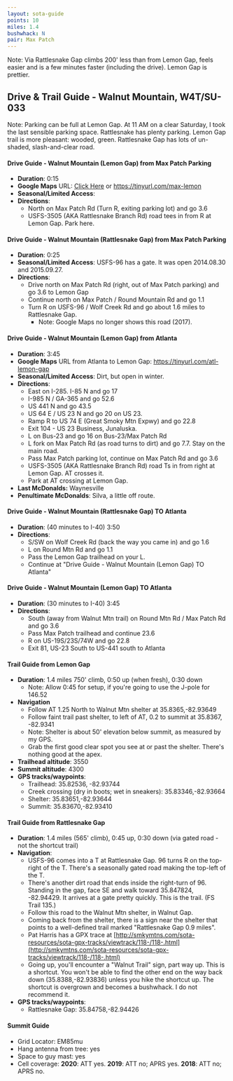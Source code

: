```yaml
---
layout: sota-guide
points: 10
miles: 1.4
bushwhack: N
pair: Max Patch
---
```

Note: Via Rattlesnake Gap climbs 200' less than from Lemon Gap, feels easier and is a few minutes faster (including the drive). Lemon Gap is prettier.

Drive & Trail Guide - Walnut Mountain, W4T/SU-033
--------------------------------------------------------

Note: Parking can be full at Lemon Gap.  At 11 AM on a clear Saturday, I took the last sensible parking space. Rattlesnake has plenty parking. Lemon Gap trail is more pleasant: wooded, green.  Rattlesnake Gap has lots of un-shaded, slash-and-clear road.

#### Drive Guide - Walnut Mountain (Lemon Gap) from Max Patch Parking

* **Duration**: 0:15
* **Google Maps** URL: [Click Here](https://www.google.com/maps/dir/35.796401,+-82.962596/35.82536,+-82.93744/@35.8155472,-82.9677664,14z/am=t/data=!3m1!4b1!4m14!4m13!1m3!2m2!1d-82.962596!2d35.796401!1m3!2m2!1d-82.93744!2d35.82536!2m3!6e0!7e2!8j1503724320!3e0) or https://tinyurl.com/max-lemon
* **Seasonal/Limited Access**:
* **Directions**:
    * North on Max Patch Rd (Turn R, exiting parking lot) and go 3.6
    * USFS-3505 (AKA Rattlesnake Branch Rd) road tees in from R at Lemon Gap. Park here.

#### Drive Guide - Walnut Mountain (Rattlesnake Gap) from Max Patch Parking

- **Duration**: 0:25
- **Seasonal/Limited Access**: USFS-96 has a gate.  It was open 2014.08.30 and 2015.09.27.
- **Directions**:
  - Drive north on Max Patch Rd (right, out of Max Patch parking) and go 3.6 to Lemon Gap
  - Continue north on Max Patch / Round Mountain Rd and go 1.1
  - Turn R on USFS-96 / Wolf Creek Rd and go about 1.6 miles to Rattlesnake Gap.
    - Note: Google Maps no longer shows this road (2017).

#### Drive Guide - Walnut Mountain (Lemon Gap) from Atlanta

- **Duration**: 3:45
- **Google Maps** URL from Atlanta to Lemon Gap: https://tinyurl.com/atl-lemon-gap
- **Seasonal/Limited Access**: Dirt, but open in winter.
- **Directions**:
  - East on I-285. I-85 N and go 17
  - I-985 N / GA-365 and go 52.6
  - US 441 N and go 43.5
  - US 64 E / US 23 N and go 20 on US 23.
  - Ramp R to US 74 E (Great Smoky Mtn Expwy) and go 22.8
  - Exit 104 - US 23 Business, Junaluska.
  - L on Bus-23 and go 16 on Bus-23/Max Patch Rd
  - L fork on Max Patch Rd (as road turns to dirt) and go 7.7. Stay on the main road.
  - Pass Max Patch parking lot, continue on Max Patch Rd and go 3.6
  - USFS-3505 (AKA Rattlesnake Branch Rd) road Ts in from right at Lemon Gap.  AT crosses it.
  - Park at AT crossing at Lemon Gap.
- **Last McDonalds:** Waynesville
- **Penultimate McDonalds**: Silva, a little off route.

#### Drive Guide - Walnut Mountain (Rattlesnake Gap) TO Atlanta

- **Duration**: (40 minutes to I-40) 3:50
- **Directions**:
  - S/SW on Wolf Creek Rd (back the way you came in) and go 1.6
  - L on Round Mtn Rd and go 1.1
  - Pass the Lemon Gap trailhead on your L.
  - Continue at "Drive Guide - Walnut Mountain (Lemon Gap) TO Atlanta"

#### Drive Guide - Walnut Mountain (Lemon Gap) TO Atlanta

- **Duration**: (30 minutes to I-40) 3:45
- **Directions**:
  - South (away from Walnut Mtn trail) on Round Mtn Rd / Max Patch Rd and go 3.6
  - Pass Max Patch trailhead and continue 23.6
  - R on US-19S/23S/74W and go 22.8
  - Exit 81, US-23 South to US-441 south to Atlanta


#### Trail Guide from Lemon Gap

* **Duration**: 1.4 miles 750' climb, 0:50 up (when fresh), 0:30 down
    * Note: Allow 0:45 for setup, if you're going to use the J-pole for 146.52
* **Navigation**
    * Follow AT 1.25 North to Walnut Mtn shelter at 35.8365,-82.93649
    * Follow faint trail past shelter, to left of AT, 0.2 to summit at 35.8367, -82.9341
    * Note: Shelter is about 50' elevation below summit, as measured by my GPS.
    * Grab the first good clear spot you see at or past the shelter.  There's nothing good at the apex.
* **Trailhead altitude**: 3550
* **Summit altitude**: 4300
* **GPS tracks/waypoints**:
    * Trailhead: 35.82536, -82.93744
    * Creek crossing (dry in boots; wet in sneakers): 35.83346,-82.93664
    * Shelter: 35.83651,-82.93644
    * Summit: 35.83670,-82.93410

#### Trail Guide from Rattlesnake Gap
* **Duration**: 1.4 miles (565' climb), 0:45 up, 0:30 down (via gated road - not the shortcut trail)
* **Navigation**:
    * USFS-96 comes into a T at Rattlesnake Gap.  96 turns R on the top-right of the T.  There's a seasonally gated road making the top-left of the T.
    * There's another dirt road that ends inside the right-turn of 96.  Standing in the gap, face SE and walk toward 35.847824, -82.94429.  It arrives at a gate pretty quickly.  This is the trail. (FS Trail 135.)
    * Follow this road to the Walnut Mtn shelter, in Walnut Gap.
    * Coming back from the shelter, there is a sign near the shelter that points to a well-defined trail marked "Rattlesnake Gap 0.9 miles".
    * Pat Harris has a GPX trace at [http://smkymtns.com/sota-resources/sota-gpx-tracks/viewtrack/118-/118-.html](http://smkymtns.com/sota-resources/sota-gpx-tracks/viewtrack/118-/118-.html)
    * Going up, you'll encounter a "Walnut Trail" sign, part way up.  This is a shortcut.  You won't be able to find the other end on the way back down (35.8388,-82.93836) unless you hike the shortcut up. The shortcut is overgrown and becomes a bushwhack. I do not recommend it.
* **GPS tracks/waypoints**:
    * Rattlesnake Gap: 35.84758,-82.94426

#### Summit Guide

* Grid Locator: EM85mu
* Hang antenna from tree: yes
* Space to guy mast: yes
* Cell coverage: **2020**: ATT yes. **2019**: ATT no; APRS yes. **2018**: ATT no; APRS no.
